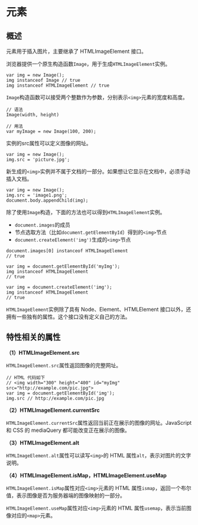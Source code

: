 # 元素

## 概述

<img>元素用于插入图片，主要继承了 HTMLImageElement 接口。

浏览器提供一个原生构造函数`Image`，用于生成`HTMLImageElement`实例。

```
var img = new Image();
img instanceof Image // true
img instanceof HTMLImageElement // true
```

`Image`构造函数可以接受两个整数作为参数，分别表示`<img>`元素的宽度和高度。

```
// 语法
Image(width, height)

// 用法
var myImage = new Image(100, 200);
```

<img>实例的src属性可以定义图像的网址。

```
var img = new Image();
img.src = 'picture.jpg';
```

新生成的`<img>`实例并不属于文档的一部分。如果想让它显示在文档中，必须手动插入文档。

```
var img = new Image();
img.src = 'image1.png';
document.body.appendChild(img);
```

除了使用`Image`构造，下面的方法也可以得到`HTMLImageElement`实例。

- `document.images`的成员
- 节点选取方法（比如`document.getElementById`）得到的`<img>`节点
- `document.createElement('img')`生成的`<img>`节点

```
document.images[0] instanceof HTMLImageElement
// true

var img = document.getElementById('myImg');
img instanceof HTMLImageElement
// true

var img = document.createElement('img');
img instanceof HTMLImageElement
// true
```

`HTMLImageElement`实例除了具有 Node、Element、HTMLElement 接口以外，还拥有一些独有的属性。这个接口没有定义自己的方法。

## 特性相关的属性

**（1）HTMLImageElement.src**

`HTMLImageElement.src`属性返回图像的完整网址。

```
// HTML 代码如下
// <img width="300" height="400" id="myImg" src="http://example.com/pic.jpg">
var img = document.getElementById('img');
img.src // http://example.com/pic.jpg
```

**（2）HTMLImageElement.currentSrc**

`HTMLImageElement.currentSrc`属性返回当前正在展示的图像的网址。JavaScript 和 CSS 的 mediaQuery 都可能改变正在展示的图像。

**（3）HTMLImageElement.alt**

`HTMLImageElement.alt`属性可以读写`<img>`的 HTML 属性`alt`，表示对图片的文字说明。

**（4）HTMLImageElement.isMap，HTMLImageElement.useMap**

`HTMLImageElement.isMap`属性对应`<img>`元素的 HTML 属性`ismap`，返回一个布尔值，表示图像是否为服务器端的图像映射的一部分。

`HTMLImageElement.useMap`属性对应`<img>`元素的 HTML 属性`usemap`，表示当前图像对应的`<map>`元素。